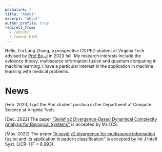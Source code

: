 ```yaml
---
permalink: /
title: "About"
excerpt: "About"
author_profile: true
redirect_from: 
  - /about/
  - /about.html
---
```


Hello, I'm Lang Zhang, a prospective CS PhD student at Virginia Tech advised by [Prof.Bo Ji](https://people.cs.vt.edu/boji/) in 2023 fall. My research interests include the evidence theory, multisource information fusion and quantum computing in machine learning. I have a particular interest in the application in machine learning with medical problems. 






News
======

[Feb. 2023] I got the Phd student position in the Department of Computer Science at Virginia Tech.

[Dec. 2022] The paper ["Belief χ2 Divergence-Based Dynamical Complexity Analysis for Biological Systems"](https://langzhang-vt.github.io/files/ml4cs2022.pdf) is accepted by ML4CS.

[May. 2022] The paper ["A novel χ2 divergence for multisource information fusion and its application in pattern classification"](https://langzhang-vt.github.io/files/Published_paper-Int_J_of_Intelligent_Sys_2022_Zhang.pdf) is accepted by Int J Intell Syst. (JCR-1 IF = 8.993).
